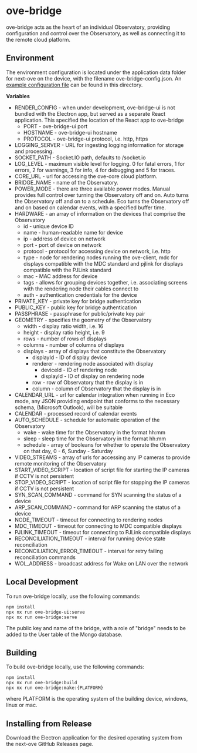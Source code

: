 # ove-bridge

ove-bridge acts as the heart of an individual Observatory, providing
configuration and control over the Observatory, as well as connecting it to the
remote cloud platform.

## Environment

The environment configuration is located under the application data folder for
next-ove on the device, with the filename ove-bridge-config.json.
An [example configuration file](./ove-bridge-config.example.json) can be found
in this directory.

**Variables**

- RENDER_CONFIG - when under development, ove-bridge-ui is not bundled with the
  Electron app, but served as a separate React application. This specified the
  location of the React app to ove-bridge
    - PORT - ove-bridge-ui port
    - HOSTNAME - ove-bridge-ui hostname
    - PROTOCOL - ove-bridge-ui protocol, i.e. http, https
- LOGGING_SERVER - URL for ingesting logging information for storage and
  processing.
- SOCKET_PATH - Socket.IO path, defaults to /socket.io
- LOG_LEVEL - maximum visible level for logging. 0 for fatal errors, 1 for
  errors, 2 for warnings, 3 for info, 4 for debugging and 5 for traces.
- CORE_URL - url for accessing the ove-core cloud platform.
- BRIDGE_NAME - name of the Observatory.
- POWER_MODE - there are three available power modes. Manual provides full
  control over turning the Observatory off and on. Auto turns the Observatory
  off and on to a schedule. Eco turns the Observatory off and on based on
  calendar events, with a specified buffer time.
- HARDWARE - an array of information on the devices that comprise the
  Observatory
    - id - unique device ID
    - name - human-readable name for device
    - ip - address of device on network
    - port - port of device on network
    - protocol - protocol for accessing device on network, i.e. http
    - type - node for rendering nodes running the ove-client, mdc for displays
      compatible with the MDC standard and pjlink for displays compatible with
      the PJLink standard
    - mac - MAC address for device
    - tags - allows for grouping devices together, i.e. associating screens with
      the rendering node their cables connect to
    - auth - authentication credentials for the device
- PRIVATE_KEY - private key for bridge authentication
- PUBLIC_KEY - public key for bridge authentication
- PASSPHRASE - passphrase for public/private key pair
- GEOMETRY - specifies the geometry of the Observatory
    - width - display ratio width, i.e. 16
    - height - display ratio height, i.e. 9
    - rows - number of rows of displays
    - columns - number of columns of displays
    - displays - array of displays that constitute the Observatory
        - displayId - ID of display device
        - renderer - rendering node associated with display
            - deviceId - ID of rendering node
            - displayId - ID of display on rendering node
        - row - row of Observatory that the display is in
        - column - column of Observatory that the display is in
- CALENDAR_URL - url for calendar integration when running in Eco mode, any JSON
  providing endpoint that conforms to the necessary schema, (Microsoft Outlook),
  will be suitable
- CALENDAR - processed record of calendar events
- AUTO_SCHEDULE - schedule for automatic operation of the Observatory
    - wake - wake time for the Observatory in the format hh:mm
    - sleep - sleep time for the Observatory in the format hh:mm
    - schedule - array of booleans for whether to operate the Observatory on
      that day, 0 - 6, Sunday - Saturday
- VIDEO_STREAMS - array of urls for accessing any IP cameras to provide remote
  monitoring of the Observatory
- START_VIDEO_SCRIPT - location of script file for starting the IP cameras if
  CCTV is not persistent
- STOP_VIDEO_SCRIPT - location of script file for stopping the IP cameras if
  CCTV is not persistent
- SYN_SCAN_COMMAND - command for SYN scanning the status of a device
- ARP_SCAN_COMMAND - command for ARP scanning the status of a device
- NODE_TIMEOUT - timeout for connecting to rendering nodes
- MDC_TIMEOUT - timeout for connecting to MDC compatible displays
- PJLINK_TIMEOUT - timeout for connecting to PJLink compatible displays
- RECONCILIATION_TIMEOUT - interval for running device state reconciliation
- RECONCILIATION_ERROR_TIMEOUT - interval for retry failing reconciliation
  commands
- WOL_ADDRESS - broadcast address for Wake on LAN over the network

## Local Development

To run ove-bridge locally, use the following commands:

```shell
npm install
npx nx run ove-bridge-ui:serve
npx nx run ove-bridge:serve
```

The public key and name of the bridge, with a role of "bridge" needs to be added
to the User table of the Mongo database.

## Building

To build ove-bridge locally, use the following commands:

```shell
npm install
npx nx run ove-bridge:build
npx nx run ove-bridge:make:{PLATFORM}
```

where PLATFORM is the operating system of the building device, windows, linux or
mac.

## Installing from Release

Download the Electron application for the desired operating system from the
next-ove GitHub Releases page.

